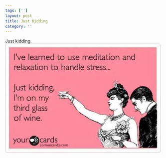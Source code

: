 ```yaml
---
tags: ['']
layout: post
title: Just Kidding
category: ''
---
```

Just kidding.
![Just kidding.](/uploads/2013-8-5-just-kidding.jpg)
